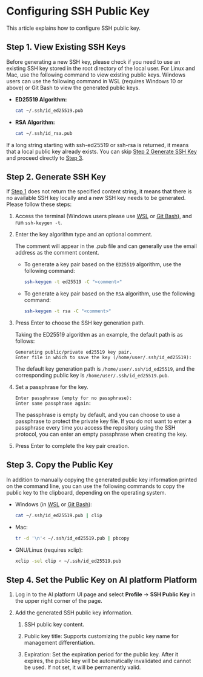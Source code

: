 # Configuring SSH Public Key

This article explains how to configure SSH public key.

## Step 1. View Existing SSH Keys

Before generating a new SSH key, please check if you need to use an existing SSH key stored in the root directory of the local user.
For Linux and Mac, use the following command to view existing public keys. Windows users can use the
following command in WSL (requires Windows 10 or above) or Git Bash to view the generated public keys.

- **ED25519 Algorithm:**

    ```bash
    cat ~/.ssh/id_ed25519.pub
    ```

- **RSA Algorithm:**

    ```bash
    cat ~/.ssh/id_rsa.pub
    ```

If a long string starting with ssh-ed25519 or ssh-rsa is returned, it means that a local public key already exists.
You can skip [Step 2 Generate SSH Key](#step-2-generate-ssh-key) and proceed directly to [Step 3](#step-3-copy-the-public-key).

## Step 2. Generate SSH Key

If [Step 1](#step-1-view-existing-ssh-keys) does not return the specified content string, it means that
there is no available SSH key locally and a new SSH key needs to be generated. Please follow these steps:

1. Access the terminal (Windows users please use [WSL](https://docs.microsoft.com/en-us/windows/wsl/install) or [Git Bash](https://gitforwindows.org/)), and run `ssh-keygen -t`.

2. Enter the key algorithm type and an optional comment.

    The comment will appear in the .pub file and can generally use the email address as the comment content.
   
    - To generate a key pair based on the `ED25519` algorithm, use the following command:
   
        ```bash
        ssh-keygen -t ed25519 -C "<comment>"
        ```
   
    - To generate a key pair based on the `RSA` algorithm, use the following command:
   
        ```bash
        ssh-keygen -t rsa -C "<comment>"
        ```

3. Press Enter to choose the SSH key generation path.

    Taking the ED25519 algorithm as an example, the default path is as follows:
   
    ```console
    Generating public/private ed25519 key pair.
    Enter file in which to save the key (/home/user/.ssh/id_ed25519):
    ```
   
    The default key generation path is `/home/user/.ssh/id_ed25519`, and the corresponding public key is `/home/user/.ssh/id_ed25519.pub`.

4. Set a passphrase for the key.

    ```console
    Enter passphrase (empty for no passphrase):
    Enter same passphrase again:
    ```

    The passphrase is empty by default, and you can choose to use a passphrase to protect the private key file. 
    If you do not want to enter a passphrase every time you access the repository using the SSH protocol,
    you can enter an empty passphrase when creating the key.

5. Press Enter to complete the key pair creation.

## Step 3. Copy the Public Key

In addition to manually copying the generated public key information printed on the command line, you can use the following commands to copy the public key to the clipboard, depending on the operating system.

- Windows (in [WSL](https://docs.microsoft.com/en-us/windows/wsl/install) or [Git Bash](https://gitforwindows.org/)):

    ```bash
    cat ~/.ssh/id_ed25519.pub | clip
    ```

- Mac:

    ```bash
    tr -d '\n'< ~/.ssh/id_ed25519.pub | pbcopy
    ```

- GNU/Linux (requires xclip):

    ```bash
    xclip -sel clip < ~/.ssh/id_ed25519.pub
    ```

## Step 4. Set the Public Key on AI platform Platform

1. Log in to the AI platform UI page and select **Profile** -> **SSH Public Key** in the upper right corner of the page.

2. Add the generated SSH public key information.

    1. SSH public key content.
    
    2. Public key title: Supports customizing the public key name for management differentiation.
    
    3. Expiration: Set the expiration period for the public key. After it expires,
       the public key will be automatically invalidated and cannot be used. If not set, it will be permanently valid.
